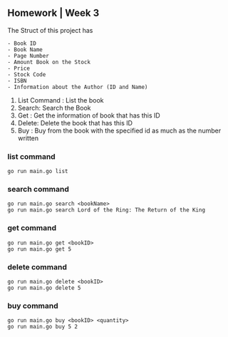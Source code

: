 ## Homework | Week 3

The Struct of this project has
```
- Book ID
- Book Name
- Page Number
- Amount Book on the Stock
- Price
- Stock Code
- ISBN
- Information about the Author (ID and Name)
```

1. List Command : List the book
2. Search: Search the Book
3. Get : Get the information of book that has this ID
4. Delete: Delete the book that has this ID
5. Buy : Buy from the book with the specified id as much as the number written



### list command
```
go run main.go list
```

### search command 
```
go run main.go search <bookName>
go run main.go search Lord of the Ring: The Return of the King
```

### get command
```
go run main.go get <bookID>
go run main.go get 5
```

### delete command
```
go run main.go delete <bookID>
go run main.go delete 5
```

### buy command
```
go run main.go buy <bookID> <quantity>
go run main.go buy 5 2
```

